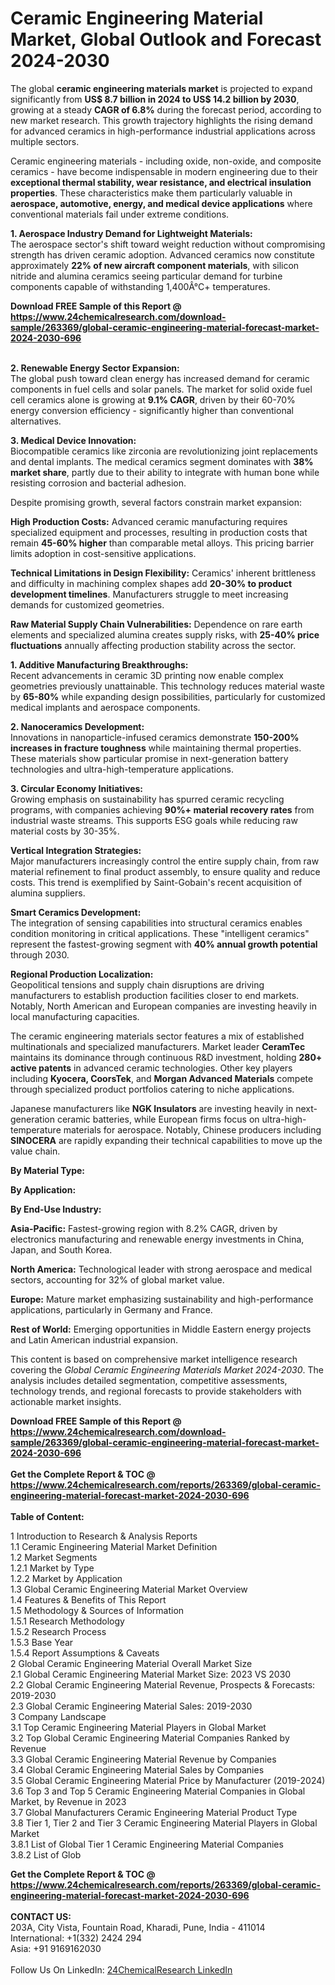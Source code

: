 <h1>Ceramic Engineering Material Market, Global Outlook and Forecast 2024-2030</h1><p>The global <strong>ceramic engineering materials market</strong> is projected to expand significantly from <strong>US$ 8.7 billion in 2024 to US$ 14.2 billion by 2030</strong>, growing at a steady <strong>CAGR of 6.8%</strong> during the forecast period, according to new market research. This growth trajectory highlights the rising demand for advanced ceramics in high-performance industrial applications across multiple sectors.</p><p>Ceramic engineering materials - including oxide, non-oxide, and composite ceramics - have become indispensable in modern engineering due to their <strong>exceptional thermal stability, wear resistance, and electrical insulation properties</strong>. These characteristics make them particularly valuable in <strong>aerospace, automotive, energy, and medical device applications</strong> where conventional materials fail under extreme conditions.</p><p><strong>1. Aerospace Industry Demand for Lightweight Materials:</strong><br>
The aerospace sector's shift toward weight reduction without compromising strength has driven ceramic adoption. Advanced ceramics now constitute approximately <strong>22% of new aircraft component materials</strong>, with silicon nitride and alumina ceramics seeing particular demand for turbine components capable of withstanding 1,400Â°C+ temperatures.</p><div><b>Download FREE Sample of this Report @ 
            <a href="https://www.24chemicalresearch.com/download-sample/263369/global-ceramic-engineering-material-forecast-market-2024-2030-696">
            https://www.24chemicalresearch.com/download-sample/263369/global-ceramic-engineering-material-forecast-market-2024-2030-696</a></b></div><br><p><strong>2. Renewable Energy Sector Expansion:</strong><br>
The global push toward clean energy has increased demand for ceramic components in fuel cells and solar panels. The market for solid oxide fuel cell ceramics alone is growing at <strong>9.1% CAGR</strong>, driven by their 60-70% energy conversion efficiency - significantly higher than conventional alternatives.</p><p><strong>3. Medical Device Innovation:</strong><br>
Biocompatible ceramics like zirconia are revolutionizing joint replacements and dental implants. The medical ceramics segment dominates with <strong>38% market share</strong>, partly due to their ability to integrate with human bone while resisting corrosion and bacterial adhesion.</p><p>Despite promising growth, several factors constrain market expansion:</p><p><strong>High Production Costs:</strong> Advanced ceramic manufacturing requires specialized equipment and processes, resulting in production costs that remain <strong>45-60% higher</strong> than comparable metal alloys. This pricing barrier limits adoption in cost-sensitive applications.</p><p><strong>Technical Limitations in Design Flexibility:</strong> Ceramics' inherent brittleness and difficulty in machining complex shapes add <strong>20-30% to product development timelines</strong>. Manufacturers struggle to meet increasing demands for customized geometries.</p><p><strong>Raw Material Supply Chain Vulnerabilities:</strong> Dependence on rare earth elements and specialized alumina creates supply risks, with <strong>25-40% price fluctuations</strong> annually affecting production stability across the sector.</p><p><strong>1. Additive Manufacturing Breakthroughs:</strong><br>
Recent advancements in ceramic 3D printing now enable complex geometries previously unattainable. This technology reduces material waste by <strong>65-80%</strong> while expanding design possibilities, particularly for customized medical implants and aerospace components.</p><p><strong>2. Nanoceramics Development:</strong><br>
Innovations in nanoparticle-infused ceramics demonstrate <strong>150-200% increases in fracture toughness</strong> while maintaining thermal properties. These materials show particular promise in next-generation battery technologies and ultra-high-temperature applications.</p><p><strong>3. Circular Economy Initiatives:</strong><br>
Growing emphasis on sustainability has spurred ceramic recycling programs, with companies achieving <strong>90%+ material recovery rates</strong> from industrial waste streams. This supports ESG goals while reducing raw material costs by 30-35%.</p><p><strong>Vertical Integration Strategies:</strong><br>
	Major manufacturers increasingly control the entire supply chain, from raw material refinement to final product assembly, to ensure quality and reduce costs. This trend is exemplified by Saint-Gobain's recent acquisition of alumina suppliers.</p><p><strong>Smart Ceramics Development:</strong><br>
	The integration of sensing capabilities into structural ceramics enables condition monitoring in critical applications. These "intelligent ceramics" represent the fastest-growing segment with <strong>40% annual growth potential</strong> through 2030.</p><p><strong>Regional Production Localization:</strong><br>
	Geopolitical tensions and supply chain disruptions are driving manufacturers to establish production facilities closer to end markets. Notably, North American and European companies are investing heavily in local manufacturing capacities.</p><p>The ceramic engineering materials sector features a mix of established multinationals and specialized manufacturers. Market leader <strong>CeramTec</strong> maintains its dominance through continuous R&amp;D investment, holding <strong>280+ active patents</strong> in advanced ceramic technologies. Other key players including <strong>Kyocera, CoorsTek</strong>, and <strong>Morgan Advanced Materials</strong> compete through specialized product portfolios catering to niche applications.</p><p>Japanese manufacturers like <strong>NGK Insulators</strong> are investing heavily in next-generation ceramic batteries, while European firms focus on ultra-high-temperature materials for aerospace. Notably, Chinese producers including <strong>SINOCERA</strong> are rapidly expanding their technical capabilities to move up the value chain.</p><p><strong>By Material Type:</strong></p><p><strong>By Application:</strong></p><p><strong>By End-Use Industry:</strong></p><p><strong>Asia-Pacific:</strong> Fastest-growing region with 8.2% CAGR, driven by electronics manufacturing and renewable energy investments in China, Japan, and South Korea.</p><p><strong>North America:</strong> Technological leader with strong aerospace and medical sectors, accounting for 32% of global market value.</p><p><strong>Europe:</strong> Mature market emphasizing sustainability and high-performance applications, particularly in Germany and France.</p><p><strong>Rest of World:</strong> Emerging opportunities in Middle Eastern energy projects and Latin American industrial expansion.</p><p>This content is based on comprehensive market intelligence research covering the <em>Global Ceramic Engineering Materials Market 2024-2030</em>. The analysis includes detailed segmentation, competitive assessments, technology trends, and regional forecasts to provide stakeholders with actionable market insights.</p><div><b>Download FREE Sample of this Report @ 
            <a href="https://www.24chemicalresearch.com/download-sample/263369/global-ceramic-engineering-material-forecast-market-2024-2030-696">
            https://www.24chemicalresearch.com/download-sample/263369/global-ceramic-engineering-material-forecast-market-2024-2030-696</a></b></div><br><div><b>Get the Complete Report & TOC @ 
            <a href="https://www.24chemicalresearch.com/reports/263369/global-ceramic-engineering-material-forecast-market-2024-2030-696">
            https://www.24chemicalresearch.com/reports/263369/global-ceramic-engineering-material-forecast-market-2024-2030-696</a></b></div><br>
            <b>Table of Content:</b><p>1 Introduction to Research & Analysis Reports<br />
    1.1 Ceramic Engineering Material Market Definition<br />
    1.2 Market Segments<br />
        1.2.1 Market by Type<br />
        1.2.2 Market by Application<br />
    1.3 Global Ceramic Engineering Material Market Overview<br />
    1.4 Features & Benefits of This Report<br />
    1.5 Methodology & Sources of Information<br />
        1.5.1 Research Methodology<br />
        1.5.2 Research Process<br />
        1.5.3 Base Year<br />
        1.5.4 Report Assumptions & Caveats<br />
2 Global Ceramic Engineering Material Overall Market Size<br />
    2.1 Global Ceramic Engineering Material Market Size: 2023 VS 2030<br />
    2.2 Global Ceramic Engineering Material Revenue, Prospects & Forecasts: 2019-2030<br />
    2.3 Global Ceramic Engineering Material Sales: 2019-2030<br />
3 Company Landscape<br />
    3.1 Top Ceramic Engineering Material Players in Global Market<br />
    3.2 Top Global Ceramic Engineering Material Companies Ranked by Revenue<br />
    3.3 Global Ceramic Engineering Material Revenue by Companies<br />
    3.4 Global Ceramic Engineering Material Sales by Companies<br />
    3.5 Global Ceramic Engineering Material Price by Manufacturer (2019-2024)<br />
    3.6 Top 3 and Top 5 Ceramic Engineering Material Companies in Global Market, by Revenue in 2023<br />
    3.7 Global Manufacturers Ceramic Engineering Material Product Type<br />
    3.8 Tier 1, Tier 2 and Tier 3 Ceramic Engineering Material Players in Global Market<br />
        3.8.1 List of Global Tier 1 Ceramic Engineering Material Companies<br />
        3.8.2 List of Glob</p><div><b>Get the Complete Report & TOC @ 
            <a href="https://www.24chemicalresearch.com/reports/263369/global-ceramic-engineering-material-forecast-market-2024-2030-696">
            https://www.24chemicalresearch.com/reports/263369/global-ceramic-engineering-material-forecast-market-2024-2030-696</a></b></div><br><b>CONTACT US:</b><br>
            203A, City Vista, Fountain Road, Kharadi, Pune, India - 411014<br>
            International: +1(332) 2424 294<br>
            Asia: +91 9169162030 <br><br>
            Follow Us On LinkedIn: <a href="https://www.linkedin.com/company/24chemicalresearch/">24ChemicalResearch LinkedIn</a>